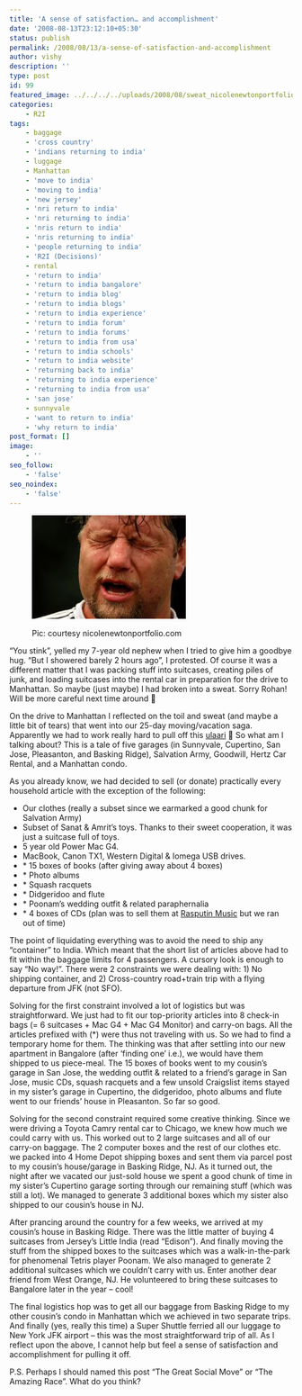 ```yaml
---
title: 'A sense of satisfaction… and accomplishment'
date: '2008-08-13T23:12:10+05:30'
status: publish
permalink: /2008/08/13/a-sense-of-satisfaction-and-accomplishment
author: vishy
description: ''
type: post
id: 99
featured_image: ../../../../uploads/2008/08/sweat_nicolenewtonportfolio_com.jpeg
categories: 
    - R2I
tags:
    - baggage
    - 'cross country'
    - 'indians returning to india'
    - luggage
    - Manhattan
    - 'move to india'
    - 'moving to india'
    - 'new jersey'
    - 'nri return to india'
    - 'nri returning to india'
    - 'nris return to india'
    - 'nris returning to india'
    - 'people returning to india'
    - 'R2I (Decisions)'
    - rental
    - 'return to india'
    - 'return to india bangalore'
    - 'return to india blog'
    - 'return to india blogs'
    - 'return to india experience'
    - 'return to india forum'
    - 'return to india forums'
    - 'return to india from usa'
    - 'return to india schools'
    - 'return to india website'
    - 'returning back to india'
    - 'returning to india experience'
    - 'returning to india from usa'
    - 'san jose'
    - sunnyvale
    - 'want to return to india'
    - 'why return to india'
post_format: []
image:
    - ''
seo_follow:
    - 'false'
seo_noindex:
    - 'false'
---
```

<figure aria-describedby="caption-attachment-1620" class="wp-caption alignleft" id="attachment_1620" style="width: 274px">

[![](../../../../uploads/2008/08/sweat_nicolenewtonportfolio_com.jpeg "sweat_nicolenewtonportfolio_com")](http://www.ulaar.com/wp-content/uploads/2008/08/sweat_nicolenewtonportfolio_com.jpeg)<figcaption class="wp-caption-text" id="caption-attachment-1620">Pic: courtesy nicolenewtonportfolio.com</figcaption></figure>

“You stink”, yelled my 7-year old nephew when I tried to give him a goodbye hug. “But I showered barely 2 hours ago”, I protested. Of course it was a different matter that I was packing stuff into suitcases, creating piles of junk, and loading suitcases into the rental car in preparation for the drive to Manhattan. So maybe (just maybe) I had broken into a sweat. Sorry Rohan! Will be more careful next time around 🙂

On the drive to Manhattan I reflected on the toil and sweat (and maybe a little bit of tears) that went into our 25-day moving/vacation saga. Apparently we had to work really hard to pull off this [ulaari](http://ulaar.wordpress.com/2008/07/14/if-this-is-not-ulaari-then-i-dont-know-what-is/) 🙂 So what am I talking about? This is a tale of five garages (in Sunnyvale, Cupertino, San Jose, Pleasanton, and Basking Ridge), Salvation Army, Goodwill, Hertz Car Rental, and a Manhattan condo.

As you already know, we had decided to sell (or donate) practically every household article with the exception of the following:

- Our clothes (really a subset since we earmarked a good chunk for Salvation Army)
- Subset of Sanat &amp; Amrit’s toys. Thanks to their sweet cooperation, it was just a suitcase full of toys.
- 5 year old Power Mac G4.
- MacBook, Canon TX1, Western Digital &amp; Iomega USB drives.
- \* 15 boxes of books (after giving away about 4 boxes)
- \* Photo albums
- \* Squash racquets
- \* Didgeridoo and flute
- \* Poonam’s wedding outfit &amp; related paraphernalia
- \* 4 boxes of CDs (plan was to sell them at [Rasputin Music](http://www.rasputinmusic.com/) but we ran out of time)

The point of liquidating everything was to avoid the need to ship any “container” to India. Which meant that the short list of articles above had to fit within the baggage limits for 4 passengers. A cursory look is enough to say “No way!”. There were 2 constraints we were dealing with: 1) No shipping container, and 2) Cross-country road+train trip with a flying departure from JFK (not SFO).

Solving for the first constraint involved a lot of logistics but was straightforward. We just had to fit our top-priority articles into 8 check-in bags (= 6 suitcases + Mac G4 + Mac G4 Monitor) and carry-on bags. All the articles prefixed with (\*) were thus not traveling with us. So we had to find a temporary home for them. The thinking was that after settling into our new apartment in Bangalore (after ‘finding one’ i.e.), we would have them shipped to us piece-meal. The 15 boxes of books went to my cousin’s garage in San Jose, the wedding outfit &amp; related to a friend’s garage in San Jose, music CDs, squash racquets and a few unsold Craigslist items stayed in my sister’s garage in Cupertino, the didgeridoo, photo albums and flute went to our friends’ house in Pleasanton. So far so good.

Solving for the second constraint required some creative thinking. Since we were driving a Toyota Camry rental car to Chicago, we knew how much we could carry with us. This worked out to 2 large suitcases and all of our carry-on baggage. The 2 computer boxes and the rest of our clothes etc. we packed into 4 Home Depot shipping boxes and sent them via parcel post to my cousin’s house/garage in Basking Ridge, NJ. As it turned out, the night after we vacated our just-sold house we spent a good chunk of time in my sister’s Cupertino garage sorting through our remaining stuff (which was still a lot). We managed to generate 3 additional boxes which my sister also shipped to our cousin’s house in NJ.

After prancing around the country for a few weeks, we arrived at my cousin’s house in Basking Ridge. There was the little matter of buying 4 suitcases from Jersey’s Little India (read “Edison”). And finally moving the stuff from the shipped boxes to the suitcases which was a walk-in-the-park for phenomenal Tetris player Poonam. We also managed to generate 2 additional suitcases which we couldn’t carry with us. Enter another dear friend from West Orange, NJ. He volunteered to bring these suitcases to Bangalore later in the year – cool!

The final logistics hop was to get all our baggage from Basking Ridge to my other cousin’s condo in Manhattan which we achieved in two separate trips. And finally (yes, really this time) a Super Shuttle ferried all our luggage to New York JFK airport – this was the most straightforward trip of all. As I reflect upon the above, I cannot help but feel a sense of satisfaction and accomplishment for pulling it off.

P.S. Perhaps I should named this post “The Great Social Move” or “The Amazing Race”. What do you think?

